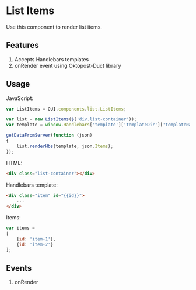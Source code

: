 # List Items
Use this component to render list items.

## Features
1. Accepts Handlebars templates
3. onRender event using Oktopost-Duct library

## Usage
JavaScript:

```JavaScript
var ListItems = OUI.components.list.ListItems;

var list = new ListItems($('div.list-container'));
var template = window.Handlebars['template']['templateDir']['templateName'];

getDataFromServer(function (json) 
{
	list.renderHbs(template, json.Items);
});
```

HTML:
```HTML
<div class="list-container"></div>
```

Handlebars template:
```HTML
<div class="item" id="{{id}}">
	...
</div>
```

Items:
```JavaScript
var items =
[
	{id: 'item-1'},
	{id: 'item-2'}
];
```

## Events
1. onRender
